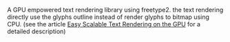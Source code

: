 A GPU empowered text rendering library using freetype2. the text rendering directly use the glyphs outline instead of render glyphs to bitmap using CPU.
(see the article [Easy Scalable Text Rendering on the GPU](https://medium.com/@evanwallace/c3f4d782c5ac) for a detailed description)
